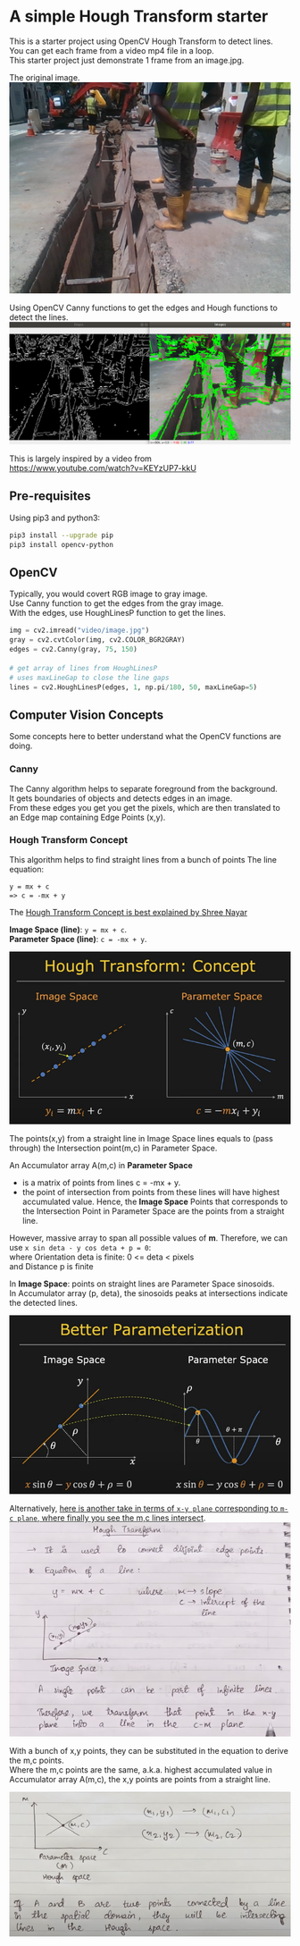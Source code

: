 # A simple Hough Transform starter

This is a starter project using OpenCV Hough Transform to detect lines.  
You can get each frame from a video mp4 file in a loop.  
This starter project just demonstrate 1 frame from an image.jpg.  

The original image.  
![original image](./doc/image.jpg) 

Using OpenCV Canny functions to get the edges and Hough functions to detect the lines.  
![canny to edges to hough to lines](./doc/edges_lines.png) 

This is largely inspired by a video from  
https://www.youtube.com/watch?v=KEYzUP7-kkU

## Pre-requisites

Using pip3 and python3:
```sh
pip3 install --upgrade pip
pip3 install opencv-python
```

## OpenCV

Typically, you would covert RGB image to gray image.  
Use Canny function to get the edges from the gray image.  
With the edges, use HoughLinesP function to get the lines.  
```python
img = cv2.imread("video/image.jpg")
gray = cv2.cvtColor(img, cv2.COLOR_BGR2GRAY)
edges = cv2.Canny(gray, 75, 150)

# get array of lines from HoughLinesP
# uses maxLineGap to close the line gaps
lines = cv2.HoughLinesP(edges, 1, np.pi/180, 50, maxLineGap=5)
```

## Computer Vision Concepts

Some concepts here to better understand what the OpenCV functions are doing.

### Canny
The Canny algorithm helps to separate foreground from the background.  
It gets boundaries of objects and detects edges in an image.  
From these edges you get you get the pixels, which are then translated to an Edge map containing Edge Points (x,y).  

### Hough Transform Concept
This algorithm helps to find straight lines from a bunch of points
The line equation:  
```
y = mx + c
=> c = -mx + y
```
The [Hough Transform Concept is best explained by Shree Nayar](https://www.youtube.com/watch?v=XRBc_xkZREg)

**Image Space (line)**: `y = mx + c`.  
**Parameter Space (line)**: `c = -mx + y`. 

![HoughConceptShreeNayar](./doc/HoughConceptShreeNayar.png)

The points(x,y) from a straight line in Image Space lines equals to (pass through) the Intersection point(m,c) in Parameter Space.  

An Accumulator array A(m,c) in **Parameter Space**
- is a matrix of points from lines c = -mx + y. 
- the point of intersection from points from these lines will have highest accumulated value. 
Hence, the **Image Space** Points that corresponds to the Intersection Point in Parameter Space are the points from a straight line.  

However, massive array to span all possible values of **m**.
Therefore, we can use `x sin deta - y cos deta + p = 0`:  
where Orientation deta is finite: 0 <= deta < pixels  
and Distance p is finite  

In **Image Space**: points on straight lines are Parameter Space sinosoids.  
In Accumulator array (p, deta), the sinosoids peaks at intersections indicate the detected lines.  

![HoughParameterizationShreeNayar](./doc/HoughParameterizationShreeNayar.png)

Alternatively, [here is another take in terms of `x-y plane` corresponding to `m-c plane`, where finally you see the m,c lines intersect](https://www.youtube.com/watch?v=t1GXMvK9m84). 
![xy plane to mc plane](./doc/x-y-plane_to_m-c-plane.png)

With a bunch of x,y points, they can be substituted in the equation to derive the m,c points.  
Where the m,c points are the same, a.k.a. highest accumulated value in Accumulator array A(m,c), the x,y points are points from a straight line.  

![xy substitution](./doc/x-y_substutition_m-c.png)

